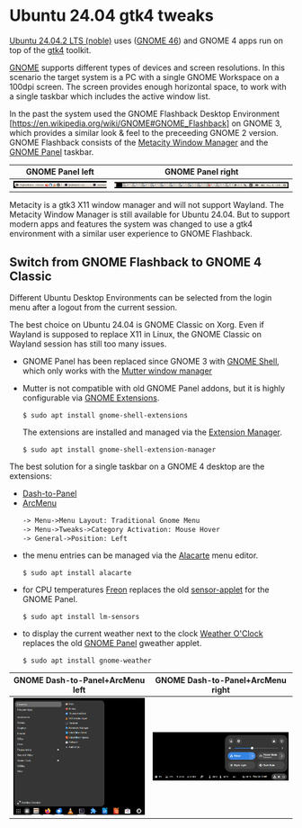 Ubuntu 24.04 gtk4 tweaks
========================
[Ubuntu 24.04.2 LTS (noble)](https://discourse.ubuntu.com/t/ubuntu-24-04-lts-noble-numbat-release-notes/39890)
uses ([GNOME 46](https://release.gnome.org/46/)) and GNOME 4 apps run on top of the [gtk4](https://docs.gtk.org/gtk4/) toolkit.

[GNOME](https://en.wikipedia.org/wiki/GNOME) supports different types of devices and screen resolutions.
In this scenario the target system is a PC with a single GNOME Workspace on a
100dpi screen. The screen provides enough horizontal space, to work with a
single taskbar which includes the active window list.

In the past the system used the GNOME Flashback Desktop Environment [https://en.wikipedia.org/wiki/GNOME#GNOME_Flashback]
on GNOME 3, which provides a similar look & feel to the preceeding GNOME 2 version.
GNOME Flashback consists of the [Metacity Window Manager](https://wiki.gnome.org/Projects(2f)Metacity.html)
and the [GNOME Panel](https://wiki.gnome.org/Projects(2f)GnomePanel.html) taskbar.

GNOME Panel left                 | GNOME Panel right
---------------------------------|----------------------------------
![](assets/gnome_panel_left.png) | ![](assets/gnome_panel_right.png)

Metacity is a gtk3 X11 window manager and will not support Wayland.
The Metacity Window Manager is still available for Ubuntu 24.04. But
to support modern apps and features the system was changed to use a
gtk4 environment with a similar user experience to GNOME Flashback.

Switch from GNOME Flashback to GNOME 4 Classic
----------------------------------------------
Different Ubuntu Desktop Environments can be selected from the login menu
after a logout from the current session.

The best choice on Ubuntu 24.04 is GNOME Classic on Xorg. Even if Wayland
is supposed to replace X11 in Linux, the GNOME Classic on Wayland session
has still too many issues.

- GNOME Panel has been replaced since GNOME 3 with [GNOME Shell](https://en.wikipedia.org/wiki/GNOME_Shell),
  which only works with the [Mutter window manager](https://en.wikipedia.org/wiki/Mutter_(software))

- Mutter is not compatible with old GNOME Panel addons, but it is highly
  configurable via [GNOME Extensions](https://extensions.gnome.org/).
  ```
  $ sudo apt install gnome-shell-extensions
  ```
  The extensions are installed and managed via the [Extension Manager](https://github.com/mjakeman/extension-manager).
  ```
  $ sudo apt install gnome-shell-extension-manager
  ```

The best solution for a single taskbar on a GNOME 4 desktop are the extensions:
- [Dash-to-Panel](https://extensions.gnome.org/extension/1160/dash-to-panel/)
- [ArcMenu](https://extensions.gnome.org/extension/3628/arcmenu/)
  ```
  -> Menu->Menu Layout: Traditional Gnome Menu
  -> Menu->Tweaks->Category Activation: Mouse Hover
  -> General->Position: Left
  ```
- the menu entries can be managed via the [Alacarte](https://en.wikipedia.org/wiki/Alacarte) menu editor.
  ```
  $ sudo apt install alacarte
  ```
- for CPU temperatures [Freon](https://extensions.gnome.org/extension/841/freon/)
  replaces the old [sensor-applet](https://help.ubuntu.com/community/SensorInstallHowto) for the GNOME Panel.
  ```
  $ sudo apt install lm-sensors
  ```
- to display the current weather next to the clock [Weather O'Clock](https://extensions.gnome.org/extension/5470/weather-oclock/)
  replaces the old [GNOME Panel](https://gitlab.gnome.org/GNOME/gnome-applets) gweather applet.
  ```
  $ sudo apt install gnome-weather
  ```

GNOME Dash-to-Panel+ArcMenu left              | GNOME Dash-to-Panel+ArcMenu right
----------------------------------------------|-----------------------------------------------
![](assets/gnome_dash_panel_arcmenu_left.png) | ![](assets/gnome_dash_panel_arcmenu_right.png)

